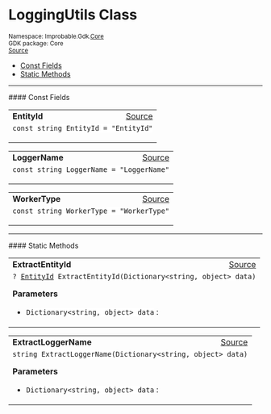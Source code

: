
# LoggingUtils Class
<sup>
Namespace: Improbable.Gdk.<a href="{{urlRoot}}/api/core-index">Core</a><br/>
GDK package: Core<br/>
<a href="https://www.github.com/spatialos/gdk-for-unity/blob/51790202/workers/unity/Packages/io.improbable.gdk.core/Logging/LoggingUtils.cs/#L5">Source</a>
<style>
a code {
                    padding: 0em 0.25em!important;
}
code {
                    background-color: #ffffff!important;
}
</style>
</sup>
<nav id="pageToc" class="page-toc"><ul><li><a href="#const-fields">Const Fields</a>
<li><a href="#static-methods">Static Methods</a>
</ul></nav>






</p>
<hr style="width:100%; border-top-color:#d8d8d8" />
#### Const Fields


</p>




<table width="100%">
    <tr>
        <td style="border-right:none"><a id="entityid"></a><b>EntityId</b></td>
        <td style="border-left:none; text-align:right"><a href="https://www.github.com/spatialos/gdk-for-unity/blob/51790202/workers/unity/Packages/io.improbable.gdk.core/Logging/LoggingUtils.cs/#L8">Source</a></td>
    </tr>
    <tr>
        <td colspan="2">
<code>const string EntityId = &quot;EntityId&quot;</code></p>


</td>
    </tr>
</table>


<table width="100%">
    <tr>
        <td style="border-right:none"><a id="loggername"></a><b>LoggerName</b></td>
        <td style="border-left:none; text-align:right"><a href="https://www.github.com/spatialos/gdk-for-unity/blob/51790202/workers/unity/Packages/io.improbable.gdk.core/Logging/LoggingUtils.cs/#L9">Source</a></td>
    </tr>
    <tr>
        <td colspan="2">
<code>const string LoggerName = &quot;LoggerName&quot;</code></p>


</td>
    </tr>
</table>


<table width="100%">
    <tr>
        <td style="border-right:none"><a id="workertype"></a><b>WorkerType</b></td>
        <td style="border-left:none; text-align:right"><a href="https://www.github.com/spatialos/gdk-for-unity/blob/51790202/workers/unity/Packages/io.improbable.gdk.core/Logging/LoggingUtils.cs/#L10">Source</a></td>
    </tr>
    <tr>
        <td colspan="2">
<code>const string WorkerType = &quot;WorkerType&quot;</code></p>


</td>
    </tr>
</table>








</p>
<hr style="width:100%; border-top-color:#d8d8d8" />
#### Static Methods


</p>




<table width="100%">
    <tr>
        <td style="border-right:none"><a id="extractentityid-dictionary-string-object"></a><b>ExtractEntityId</b></td>
        <td style="border-left:none; text-align:right"><a href="https://www.github.com/spatialos/gdk-for-unity/blob/51790202/workers/unity/Packages/io.improbable.gdk.core/Logging/LoggingUtils.cs/#L12">Source</a></td>
    </tr>
    <tr>
        <td colspan="2">
<code>? <a href="{{urlRoot}}/api/core/entity-id">EntityId</a> ExtractEntityId(Dictionary&lt;string, object&gt; data)</code></p>



</p>

<b>Parameters</b>

<ul>
<li><code>Dictionary&lt;string, object&gt; data</code> : </li>
</ul>





</td>
    </tr>
</table>


<table width="100%">
    <tr>
        <td style="border-right:none"><a id="extractloggername-dictionary-string-object"></a><b>ExtractLoggerName</b></td>
        <td style="border-left:none; text-align:right"><a href="https://www.github.com/spatialos/gdk-for-unity/blob/51790202/workers/unity/Packages/io.improbable.gdk.core/Logging/LoggingUtils.cs/#L30">Source</a></td>
    </tr>
    <tr>
        <td colspan="2">
<code>string ExtractLoggerName(Dictionary&lt;string, object&gt; data)</code></p>



</p>

<b>Parameters</b>

<ul>
<li><code>Dictionary&lt;string, object&gt; data</code> : </li>
</ul>





</td>
    </tr>
</table>







